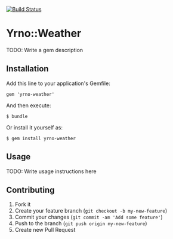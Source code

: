 [![Build Status](https://travis-ci.org/andrewslotin/yrno-weather.png)](https://travis-ci.org/andrewslotin/yrno-weather)

# Yrno::Weather

TODO: Write a gem description

## Installation

Add this line to your application's Gemfile:

    gem 'yrno-weather'

And then execute:

    $ bundle

Or install it yourself as:

    $ gem install yrno-weather

## Usage

TODO: Write usage instructions here

## Contributing

1. Fork it
2. Create your feature branch (`git checkout -b my-new-feature`)
3. Commit your changes (`git commit -am 'Add some feature'`)
4. Push to the branch (`git push origin my-new-feature`)
5. Create new Pull Request
